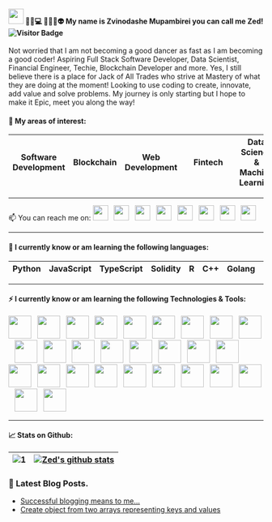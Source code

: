 #### <img src="https://raw.githubusercontent.com/MartinHeinz/MartinHeinz/master/wave.gif" width="30px"> 🙋‍♂️💻 👨‍💻😎👽 My name is Zvinodashe Mupambirei you can call me Zed! ![Visitor Badge](https://visitor-badge.laobi.icu/badge?page_id=MatricksDeCoder.MatricksDeCoder)

Not worried that I am not becoming a good dancer as fast as I am becoming a good coder!    Aspiring Full Stack Software Developer, Data Scientist, Financial Engineer, Techie, Blockchain Developer and more.    Yes, I still believe there is a place for Jack of All Trades who strive at Mastery of what they are doing at the moment!   Looking to use coding to create, innovate, add value and solve problems.     My journey is only starting but I hope to make it Epic, meet you along the way!

#### 📖 My areas of interest:
| Software Development | Blockchain      | Web Development |  | Fintech        |      |   Data Science & Machine Learning |      
| ---------------      | --------------- | --------------- | ---------------             |--------------- |--------------- |---------------  |

- - -  

<p>
📫 You can reach me on:
<a href="https://twitter.com/Zed_Developer"><img height="30" src="https://res.cloudinary.com/matricksdecoder/image/upload/v1605068053/Twitter_rf1qt0.png"></a>&nbsp;&nbsp;
<a href="https://www.linkedin.com/in/matricksdecoder/"><img height="30" src="https://res.cloudinary.com/matricksdecoder/image/upload/v1605068515/LinkedIn_apa4np.png"></a>&nbsp;&nbsp;
<a href="https://www.kaggle.com/matricksdecoder"><img height="30" src="https://res.cloudinary.com/matricksdecoder/image/upload/v1605068767/Kaggle_ae6wk6.png"></a>&nbsp;&nbsp;
<a href="https://www.freecodecamp.org/matricksdecoder"><img height="30" src="https://res.cloudinary.com/matricksdecoder/image/upload/v1502609084/fccicon_o5jith.png"></a>&nbsp;&nbsp;
<a href="https://www.instagram.com/selfisself/"><img height="30" src="https://res.cloudinary.com/matricksdecoder/image/upload/v1605068922/Instagram_zd77tz.png"></a>&nbsp;&nbsp;
<a href="https://t.me/zizvino"><img height="30" src="https://res.cloudinary.com/matricksdecoder/image/upload/v1605072080/Telegram_iu1tln.png"></a>&nbsp;&nbsp;
<a href="https://www.facebook.com/MatricksDecoder/"><img height="30" src="https://res.cloudinary.com/matricksdecoder/image/upload/v1605069383/Facebook_tchsb3.png"></a>&nbsp;&nbsp;
<a href="https://matricksdecoder.hashnode.dev/"><img height="30" src="https://res.cloudinary.com/matricksdecoder/image/upload/v1605069648/Hashnode_mex4sx.png"></a>
</p>

- - -

#### 🌱 I currently know or am learning the following languages:

| Python          |      JavaScript | TypeScript      | Solidity        | R              |   C++          |   Golang        |   C#            |
| --------------- | --------------- | --------------- | --------------- |--------------- |--------------- |---------------  |---------------  |

- - -

#### ⚡ I currently know or am learning the following Technologies & Tools:

<p>
<a href="https://numpy.org/"><img height="45" src="https://res.cloudinary.com/matricksdecoder/image/upload/v1605074946/Numpy_ozfrvy.png"></a>&nbsp;&nbsp;
<a href="https://reactjs.org/"><img height="45" src="https://res.cloudinary.com/matricksdecoder/image/upload/v1502609088/React_mfa2cv.png"></a>&nbsp;&nbsp;
<a href="https://www.trufflesuite.com/"><img height="45" src="https://res.cloudinary.com/matricksdecoder/image/upload/v1605075273/Truffle_th2o5e.png"></a>&nbsp;&nbsp;
<a href="https://web3js.readthedocs.io/en/v1.3.0/"><img height="45" src="https://res.cloudinary.com/matricksdecoder/image/upload/v1605075572/Web3_kpmft8.png"></a>&nbsp;&nbsp;
<a href="https://nodejs.org/en/"><img height="45" src="https://res.cloudinary.com/matricksdecoder/image/upload/v1502609088/nodeJS_ofgrbi.png"></a>&nbsp;&nbsp;
<a href="https://www.heroku.com/"><img height="45" src="https://res.cloudinary.com/matricksdecoder/image/upload/v1605076091/Heroku_rqpo0b.png"></a>&nbsp;&nbsp;
<a href="https://ethereum.org/en/"><img height="45" src="https://res.cloudinary.com/matricksdecoder/image/upload/v1605076200/Ethereum_lr1qis.png"></a>&nbsp;&nbsp;
<a href="https://pandas.pydata.org/"><img height="45" src="https://res.cloudinary.com/matricksdecoder/image/upload/v1605076515/pandas_vmqidd.png"></a>&nbsp;&nbsp;
<a href="https://jupyter.org/"><img height="45" src="https://res.cloudinary.com/matricksdecoder/image/upload/v1605076680/Jupyter_aa9a7a.png"></a>&nbsp;&nbsp;
<a href="https://www.w3schools.com/html/"><img height="45" src="https://res.cloudinary.com/matricksdecoder/image/upload/v1605076815/html_ehsifq.png"></a>&nbsp;&nbsp;
<a href="https://www.w3schools.com/css/"><img height="45" src="https://res.cloudinary.com/matricksdecoder/image/upload/v1605076961/css_rnfbqc.png"></a>&nbsp;&nbsp;
<a href="https://getbootstrap.com/"><img height="45" src="https://res.cloudinary.com/matricksdecoder/image/upload/v1605077167/bootstrap_zk6s4c.jpg"></a>&nbsp;&nbsp;
<a href="https://www.npmjs.com/"><img height="45" src="https://res.cloudinary.com/matricksdecoder/image/upload/v1605077696/npm_ajhm1s.png"></a>&nbsp;&nbsp;
<a href="https://cloud.google.com/"><img height="45" src="https://res.cloudinary.com/matricksdecoder/image/upload/v1605077818/GoogleCloud_nsnquu.jpg"></a>&nbsp;&nbsp;
<a href="https://www.mongodb.com/ "><img height="45" src="https://res.cloudinary.com/matricksdecoder/image/upload/v1605078109/mongo_mnhtet.png"></a>&nbsp;&nbsp;
<a href="https://expressjs.com/"><img height="45" src="https://res.cloudinary.com/matricksdecoder/image/upload/v1605078326/exress_tjnzcc.png"></a>&nbsp;&nbsp;
<a href="https://www.tensorflow.org/"><img height="45" src="https://res.cloudinary.com/matricksdecoder/image/upload/v1605087759/Tensorflow_zr6htg.png"></a>&nbsp;&nbsp;
<a href="https://www.w3schools.com/sql/"><img height="45" src="https://res.cloudinary.com/matricksdecoder/image/upload/v1605087945/SQL_q0kfhg.png"></a>&nbsp;&nbsp;
<a href="https://webpack.js.org/"><img height="45" src="https://res.cloudinary.com/matricksdecoder/image/upload/v1605088173/Weback_iq0p1n.jpg"></a>&nbsp;&nbsp;
<a href="https://graphql.org/"><img height="45" src="https://res.cloudinary.com/matricksdecoder/image/upload/v1605088365/GQL_bbey7d.png"></a>&nbsp;&nbsp;
<a href="https://code.visualstudio.com/"><img height="45" src="https://res.cloudinary.com/matricksdecoder/image/upload/v1605088697/VSCode_qcuhmu.png"></a>&nbsp;&nbsp;
<a href="https://jquery.com/"><img height="45" src="https://res.cloudinary.com/matricksdecoder/image/upload/v1502609086/jquery_esvnfa.png"></a>&nbsp;&nbsp;
<a href="https://slack.com/"><img height="45" src="https://res.cloudinary.com/matricksdecoder/image/upload/v1605089081/slack_rryk4s.png"></a>&nbsp;&nbsp;
<a href="https://stackoverflow.com/users/7090684/matricksdecoder"><img height="45" src="https://res.cloudinary.com/matricksdecoder/image/upload/v1605070030/StackOverflow_ta1k0m.png"></a>&nbsp;&nbsp;
<a href="https://keras.io/"><img height="45" src="https://res.cloudinary.com/matricksdecoder/image/upload/v1605089639/Keras_sll7j0.png"></a>&nbsp;&nbsp;
<a href="https://redux.js.org/"><img height="45" src="https://res.cloudinary.com/matricksdecoder/image/upload/v1605089302/Redux_u6dqnx.png"></a>&nbsp;&nbsp;
<a href="https://d3js.org/"><img height="45" src="https://res.cloudinary.com/matricksdecoder/image/upload/v1502609084/d3_efg2rl.png"></a>&nbsp;&nbsp;
<a href="https://metamask.io/"><img height="45" src="https://res.cloudinary.com/matricksdecoder/image/upload/v1605090176/Metamask_n54clm.png"></a>&nbsp;&nbsp;
</p>

- - -

#### 📈 Stats on Github:

| ![1](https://github-readme-stats.vercel.app/api/top-langs/?username=MatricksDeCoder&theme=blue-green)          | [![Zed's github stats](https://github-readme-stats.vercel.app/api?username=MatricksDeCoder&theme=blue-green)](https://github.com/MatricksDeCoder/github-readme-stats)      | 
| ---------------                                                                                                | --------------- | 

### 📩 Latest Blog Posts.
<!-- BLOG-POST-LIST:START -->
- [Successful blogging means to me...](https://matricksdecoder.hashnode.dev/successful-blogging-means-to-me-ckhhif09200hobys1ghjchk9o)
- [Create object from two arrays representing keys and values](https://matricksdecoder.hashnode.dev/create-object-from-two-arrays-representing-keys-and-values-ckhhgh6qr00b5b0s1bg4ogi4w)
<!-- BLOG-POST-LIST:END -->




